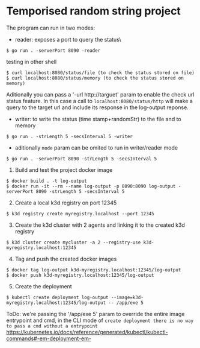 # Temporised random string project   
The program can run in two modes:

- reader: exposes a port to query the status\
```shell
$ go run . -serverPort 8090 -reader
```

testing in other shell
```shell
$ curl localhost:8080/status/file (to check the status stored on file)
$ curl localhost:8080/status/memory (to check the status stored on memory)
```
Aditionally you can pass a '-url http://targuet' param to enable the check url status feature. In this case a call to `localhost:8080/status/http` will make a query to the target url and include its response in the log-output reponse.

- writer: to write the status (time stamp+randomStr) to the file and to memory
```shell
$ go run . -strLength 5 -secsInterval 5 -writer
```

- aditionally `mode` param can be omited to run in writer/reader mode
```shell
$ go run . -serverPort 8090 -strLength 5 -secsInterval 5
```

1. Build and test the project docker image
```shell
$ docker build . -t log-output
$ docker run -it --rm --name log-output -p 8090:8090 log-output -serverPort 8090 -strLength 5 -secsInterval 5
```

2. Create a local k3d registry on port 12345
```shell
$ k3d registry create myregistry.localhost --port 12345
```

3. Create the k3d cluster with 2 agents and linking it to the created k3d registry
```shell
$ k3d cluster create mycluster -a 2 --registry-use k3d-myregistry.localhost:12345
```

4. Tag and push the created docker images
```shell
$ docker tag log-output k3d-myregistry.localhost:12345/log-output
$ docker push k3d-myregistry.localhost:12345/log-output
```
5. Create the deployment
```shell
$ kubectl create deployment log-output --image=k3d-myregistry.localhost:12345/log-output -- /app/exe 5
```

ToDo: we're passing the '/app/exe 5' param to override the entire image entrypoint and cmd, in the CLI mode of `create deployment there is no way to pass a cmd without a entrypoint`
https://kubernetes.io/docs/reference/generated/kubectl/kubectl-commands#-em-deployment-em-

